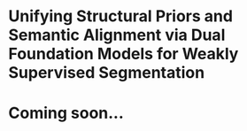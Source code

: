 # Unifying Structural Priors and Semantic Alignment via Dual Foundation Models for Weakly Supervised Segmentation
# Coming soon...
